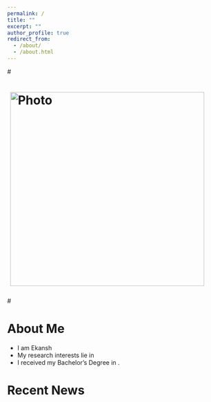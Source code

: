 ```yaml
---
permalink: /
title: ""
excerpt: ""
author_profile: true
redirect_from: 
  - /about/
  - /about.html
---
```


#<p align="center">
#  <img src="https://lantaoyu.github.io/files/.jpg?raw=true" alt="Photo" style="width: 450px;"/> 
#</p>

# About Me
* I am Ekansh
* My research interests lie in 
* I received my Bachelor’s Degree in .

# Recent News
